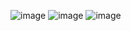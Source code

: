 ![image](https://github.com/user-attachments/assets/b2934f12-1f84-4be2-a637-7992a9bc0fb4)
![image](https://github.com/user-attachments/assets/f5d1959b-bb65-461a-9dcc-a863b81ccd51)
![image](https://github.com/user-attachments/assets/3aacf5b8-7a7d-43e1-97e6-cd9f1fd5049e)


